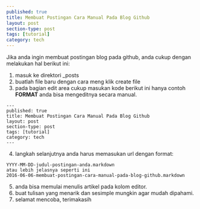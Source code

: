 ```yaml
---
published: true
title: Membuat Postingan Cara Manual Pada Blog Github
layout: post
section-type: post
tags: [tutorial]
category: tech
---
```


Jika anda ingin membuat postingan blog pada github, anda cukup dengan melakukan hal berikut ini:
1. masuk ke direktori _posts
2. buatlah file baru dengan cara meng klik create file
3. pada bagian edit area cukup masukan kode berikut ini hanya contoh <b>FORMAT</b> anda bisa mengeditnya secara manual.
<pre><code>---
published: true
title: Membuat Postingan Cara Manual Pada Blog Github
layout: post
section-type: post
tags: [tutorial]
category: tech
---</code></pre>
4. langkah selanjutnya anda harus memasukan url dengan format:
<pre><code>YYYY-MM-DD-judul-postingan-anda.markdown
atau lebih jelasnya seperti ini
2016-06-06-membuat-postingan-cara-manual-pada-blog-github.markdown</code></pre>
5. anda bisa memulai menulis artikel pada kolom editor.
6. buat tulisan yang menarik dan sesimple mungkin agar mudah dipahami.
7. selamat mencoba, terimakasih
